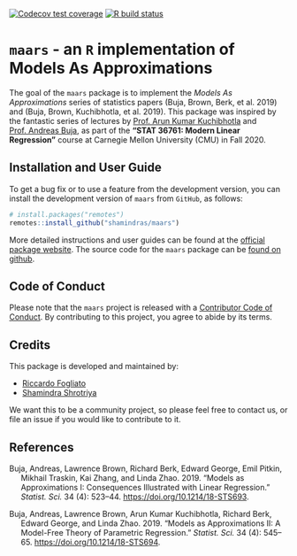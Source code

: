 
<!-- badges: start -->

[![Codecov test
coverage](https://codecov.io/gh/shamindras/maars/branch/master/graph/badge.svg)](https://codecov.io/gh/shamindras/maars?branch=master)
[![R build
status](https://github.com/shamindras/maars/workflows/R-CMD-check/badge.svg)](https://github.com/shamindras/maars/actions)
<!-- badges: end -->

# `maars` - an `R` implementation of Models As Approximations

The goal of the `maars` package is to implement the *Models As
Approximations* series of statistics papers (Buja, Brown, Berk, et al.
2019) and (Buja, Brown, Kuchibhotla, et al. 2019). This package was
inspired by the fantastic series of lectures by [Prof. Arun Kumar
Kuchibhotla](https://arun-kuchibhotla.github.io/) and [Prof. Andreas
Buja](http://www-stat.wharton.upenn.edu/~buja/), as part of the **“STAT
36761: Modern Linear Regression”** course at Carnegie Mellon University
(CMU) in Fall 2020.

## Installation and User Guide

To get a bug fix or to use a feature from the development version, you
can install the development version of `maars` from `GitHub`, as follows:

``` r
# install.packages("remotes")
remotes::install_github("shamindras/maars")
```

More detailed instructions and user guides can be found at the [official
package website](https://shamindras.github.io/maars/). The source code
for the `maars` package can be [found on
github](https://github.com/shamindras/maars).

## Code of Conduct

Please note that the `maars` project is released with a [Contributor Code
of
Conduct](https://contributor-covenant.org/version/2/0/CODE_OF_CONDUCT.html).
By contributing to this project, you agree to abide by its terms.

## Credits

This package is developed and maintained by:

-   [Riccardo Fogliato](http://www.stat.cmu.edu/~rfogliat/)
-   [Shamindra Shrotriya](https://www.shamindras.com/)

We want this to be a community project, so please feel free to contact
us, or file an issue if you would like to contribute to it.

## References

<div id="refs" class="references csl-bib-body hanging-indent">

<div id="ref-buja2019modelsasapproximationspart1" class="csl-entry">

Buja, Andreas, Lawrence Brown, Richard Berk, Edward George, Emil Pitkin,
Mikhail Traskin, Kai Zhang, and Linda Zhao. 2019. “Models as
Approximations I: Consequences Illustrated with Linear Regression.”
*Statist. Sci.* 34 (4): 523–44. <https://doi.org/10.1214/18-STS693>.

</div>

<div id="ref-buja2019modelsasapproximationspart2" class="csl-entry">

Buja, Andreas, Lawrence Brown, Arun Kumar Kuchibhotla, Richard Berk,
Edward George, and Linda Zhao. 2019. “Models as Approximations II: A
Model-Free Theory of Parametric Regression.” *Statist. Sci.* 34 (4):
545–65. <https://doi.org/10.1214/18-STS694>.

</div>

</div>
